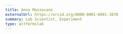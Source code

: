 ```yaml
---
title: Anna Mazzacane
externalUrl: https://orcid.org/0000-0001-6091-3870
summary: Lab Scientist, Experiment
type: altfermilab
---
```

